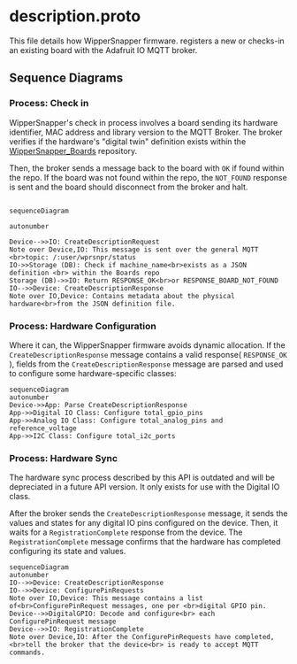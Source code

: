 
# description.proto

This file details how WipperSnapper firmware. registers a new or checks-in an existing board with the Adafruit IO MQTT broker.


## Sequence Diagrams

 
### Process: Check in

WipperSnapper's check in process involves a board sending its hardware identifier, MAC address and library version to the MQTT Broker. The broker verifies if the hardware's "digital twin" definition exists within the [WipperSnapper_Boards](https://github.com/adafruit/Wippersnapper_Boards) repository. 

Then, the broker sends a message back to the board with `OK` if found within the repo. If the board was not found within the repo,  the `NOT_FOUND` response is sent and the board should disconnect from the broker and halt.

```mermaid

sequenceDiagram

autonumber

Device-->>IO: CreateDescriptionRequest
Note over Device,IO: This message is sent over the general MQTT <br>topic: /:user/wprsnpr/status
IO->>Storage (DB): Check if machine_name<br>exists as a JSON definition <br> within the Boards repo
Storage (DB)->>IO: Return RESPONSE_OK<br>or RESPONSE_BOARD_NOT_FOUND
IO-->>Device: CreateDescriptionResponse 
Note over IO,Device: Contains metadata about the physical hardware<br>from the JSON definition file.
```


### Process: Hardware Configuration

Where it can, the WipperSnapper firmware avoids dynamic allocation. If the `CreateDescriptionResponse` message contains a valid response( `RESPONSE_OK` ), fields from the `CreateDescriptionResponse` message are parsed and used to configure some hardware-specific classes:
  
```mermaid
sequenceDiagram
autonumber
Device->>App: Parse CreateDescriptionResponse
App->>Digital IO Class: Configure total_gpio_pins 
App->>Analog IO Class: Configure total_analog_pins and reference_voltage 
App->>I2C Class: Configure total_i2c_ports
```

### Process: Hardware Sync

The hardware sync process described by this API is outdated and will be depreciated in a future API version. It only exists for use with the Digital IO class.  

After the broker sends the `CreateDescriptionResponse` message, it sends the values and states for any digital IO pins configured on the device. Then, it waits for a `RegistrationComplete` response from the device. The `RegistrationComplete` message confirms that the hardware has completed configuring its state and values.
  
```mermaid
sequenceDiagram
autonumber
IO-->>Device: CreateDescriptionResponse
IO-->>Device: ConfigurePinRequests
Note over IO,Device: This message contains a list of<br>ConfigurePinRequest messages, one per <br>digital GPIO pin.
Device-->>DigitalGPIO: Decode and configure<br> each ConfigurePinRequest message
Device-->>IO: RegistrationComplete
Note over Device,IO: After the ConfigurePinRequests have completed, <br>tell the broker that the device<br> is ready to accept MQTT commands.
```
  
